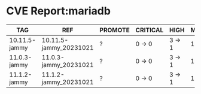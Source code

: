 # CVE Report:mariadb
|      TAG      |          REF           | PROMOTE | CRITICAL |  HIGH  |  MEDIUM  |   LOW    | UNKNOWN |
|---------------|------------------------|---------|----------|--------|----------|----------|---------|
| 10.11.5-jammy | 10.11.5-jammy_20231021 | ?       | 0 -> 0   | 3 -> 1 | 16 -> 16 | 25 -> 25 | 0 -> 0  |
| 11.0.3-jammy  | 11.0.3-jammy_20231021  | ?       | 0 -> 0   | 3 -> 1 | 16 -> 16 | 25 -> 25 | 0 -> 0  |
| 11.1.2-jammy  | 11.1.2-jammy_20231021  | ?       | 0 -> 0   | 3 -> 1 | 16 -> 16 | 25 -> 25 | 0 -> 0  |
